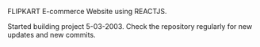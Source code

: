 FLIPKART E-commerce Website using REACTJS.

Started building project 5-03-2003.
Check the repository regularly for new updates and new commits.
